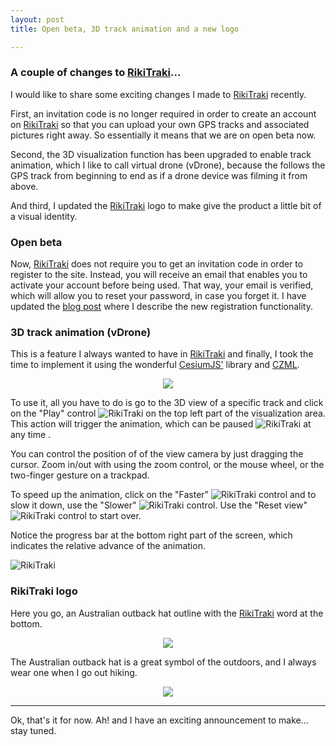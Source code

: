 ```yaml
---
layout: post
title: Open beta, 3D track animation and a new logo

---
```

### A couple of changes to [RikiTraki](https://www.rikitraki.com)...

I would like to share some exciting changes I made to [RikiTraki](https://www.rikitraki.com) recently.

First, an invitation code is no longer required in order to create an account on [RikiTraki](https://www.rikitraki.com) so that you can upload your own GPS tracks and associated pictures right away. So essentially it means that we are on open beta now.

Second, the 3D visualization function has been upgraded to enable track animation, which I like to call virtual drone (vDrone), because the follows the GPS track from beginning to end as if a drone device was filming it from above. 

And third, I updated the [RikiTraki](https://www.rikitraki.com) logo to make give the product a little bit of a visual identity.

### Open beta

Now, [RikiTraki](https://www.rikitraki.com) does not require you to get an invitation code in order to register to the site. Instead, you will receive an email that enables you to activate your account before being used. That way, your email is verified, which will allow you to reset your password, in case you forget it. I have updated the [blog post]({{site.baseurl}}/Rikitraki-contrib-1) where I describe the new registration functionality.
	
### 3D track animation (vDrone)

This is a feature I always wanted to have in [RikiTraki](https://www.rikitraki.com) and finally, I took the time to implement it using the wonderful [CesiumJS'](https://cesiumjs.org/) library and [CZML](https://github.com/AnalyticalGraphicsInc/cesium/wiki/CZML-Guide).

<p align="center">
  <img src="{{site.baseurl}}/images/posts/2016-03-11/vDronePic.gif"/>
</p>

To use it, all you have to do is go to the 3D view of a specific track and click on the "Play" control ![RikiTraki]({{site.baseurl}}/images/posts/2016-03-11/vDronePlay.png) on the top left part of the visualization area. This action will trigger the animation, which can be paused ![RikiTraki]({{site.baseurl}}/images/posts/2016-03-11/vDronePause.png) at any time .

You can control the position of of the view camera by just dragging the cursor. Zoom in/out with using the zoom control, or the mouse wheel, or the two-finger gesture on a trackpad.

To speed up the animation, click on the "Faster" ![RikiTraki]({{site.baseurl}}/images/posts/2016-03-11/vDroneFaster.png) control and to slow it down, use the "Slower" ![RikiTraki]({{site.baseurl}}/images/posts/2016-03-11/vDroneSlower.png) control. Use the "Reset view" ![RikiTraki]({{site.baseurl}}/images/posts/2016-03-11/vDroneReset.png) control to start over.

Notice the progress bar at the bottom right part of the screen, which indicates the relative advance of the animation.

![RikiTraki]({{site.baseurl}}/images/posts/2016-03-11/vDroneProgress.png)

### RikiTraki logo

Here you go, an Australian outback hat outline with the [RikiTraki](https://www.rikitraki.com) word at the bottom.

<p align="center">
  <img src="{{site.baseurl}}/images/posts/2016-03-11/logolarge.png"/>
</p>

The Australian outback hat is a great symbol of the outdoors, and I always wear one when I go out hiking.

<p align="center">
  <img src="{{site.baseurl}}/images/posts/2016-03-11/hiking_mthood.jpg"/>
</p>

---

Ok, that's it for now. Ah! and I have an exciting announcement to make... stay tuned.
 


